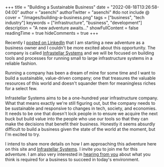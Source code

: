 +++
title = "Building a Sustainable Business"
date = "2022-08-18T13:26:58-04:00"
author = "asenchi"
authorTwitter = "asenchi" #do not include @
cover = "/images/building-a-business.png"
tags = ["business", "tech industry"]
keywords = ["infrastructure", "business", "development"]
description = "A new adventure awaits..."
showFullContent = false
readingTime = true
hideComments = true
+++

Recently I [posted on LinkedIn][my-linkedin-post] that I am starting a new
adventure as a business owner and I couldn't be more excited about this
opportunity. The company is called [Infrastellar Systems][companysite] and we
will be focused on building tools and processes for running small to large
infrastructure systems in a reliable fashion.

Running a company has been a dream of mine for some time and I want to build a
sustainable, value-driven company; one that treasures the valuable resources of
this world and doesn't squander them for meaningless riches for a select few.

Infrastellar Systems aims to be a one-hundred year infrastructure company. What
that means exactly we're still figuring out, but the company needs to be
sustainable and responsive to changes in tech, society, and economies. It needs
to be one that doesn't lock people in to ensure we acquire the next buck but
build value into the people who use our tools so that they can make the
decisions that benefit their business. Honestly it seems absurdly difficult to
build a business given the state of the world at the moment, but I'm excited to
try.

I intend to share more details on how I am approaching this adventure here on
this site and [Infrastellar Systems][companysite]. I invite you to join me for
this adventure. I am also very interested in [hearing from
you](mailto:asenchi@asenchi.com) about what you think is required for a business
to succeed in today's environment.


[LinkedIn]: https://www.linkedin.com/
[my-linkedin-post]: https://www.linkedin.com/feed/update/urn:li:ugcPost:6960249439840043009?utm_source=linkedin_share&utm_medium=member_desktop_share&utm_content=post
[companysite]: https://infrastellar.systems
